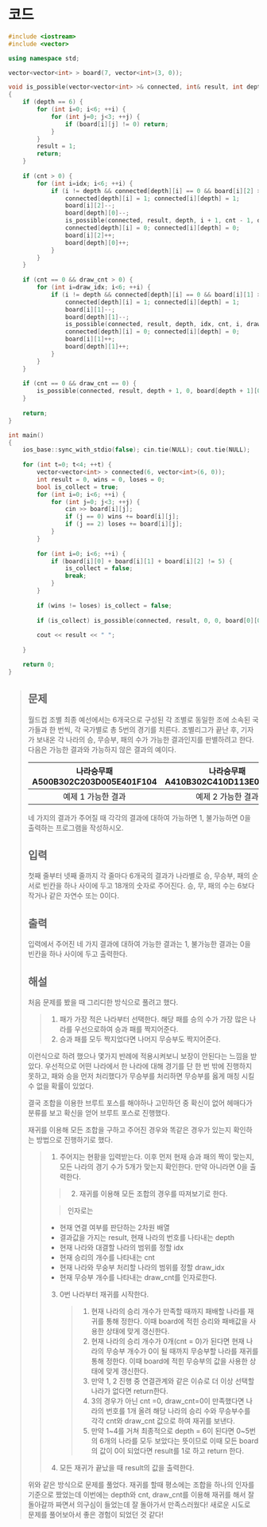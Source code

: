 # 코드

```c++
#include <iostream>
#include <vector>

using namespace std;

vector<vector<int> > board(7, vector<int>(3, 0));

void is_possible(vector<vector<int> >& connected, int& result, int depth, int idx, int cnt, int draw_idx, int draw_cnt)
{
    if (depth == 6) {
        for (int i=0; i<6; ++i) {
            for (int j=0; j<3; ++j) {
                if (board[i][j] != 0) return;
            }
        }
        result = 1;
        return;
    }
    
    if (cnt > 0) {
        for (int i=idx; i<6; ++i) {
            if (i != depth && connected[depth][i] == 0 && board[i][2] > 0) {
                connected[depth][i] = 1; connected[i][depth] = 1;
                board[i][2]--;
                board[depth][0]--;
                is_possible(connected, result, depth, i + 1, cnt - 1, draw_idx, draw_cnt);
                connected[depth][i] = 0; connected[i][depth] = 0;
                board[i][2]++;
                board[depth][0]++;
            }
        }
    }
    
    if (cnt == 0 && draw_cnt > 0) {
        for (int i=draw_idx; i<6; ++i) {
            if (i != depth && connected[depth][i] == 0 && board[i][1] > 0) {
                connected[depth][i] = 1; connected[i][depth] = 1;
                board[i][1]--;
                board[depth][1]--;
                is_possible(connected, result, depth, idx, cnt, i, draw_cnt - 1);
                connected[depth][i] = 0; connected[i][depth] = 0;
                board[i][1]++;
                board[depth][1]++;
            }
        }
    }
    
    if (cnt == 0 && draw_cnt == 0) {
        is_possible(connected, result, depth + 1, 0, board[depth + 1][0], 0, board[depth + 1][1]);
    }
    
    return;
}

int main()
{
    ios_base::sync_with_stdio(false); cin.tie(NULL); cout.tie(NULL);
    
    for (int t=0; t<4; ++t) {
        vector<vector<int> > connected(6, vector<int>(6, 0));
        int result = 0, wins = 0, loses = 0;
        bool is_collect = true;
        for (int i=0; i<6; ++i) {
            for (int j=0; j<3; ++j) {
                cin >> board[i][j];
                if (j == 0) wins += board[i][j];
                if (j == 2) loses += board[i][j];
            }
        }
        
        for (int i=0; i<6; ++i) {
            if (board[i][0] + board[i][1] + board[i][2] != 5) {
                is_collect = false;
                break;
            }
        }
        
        if (wins != loses) is_collect = false;
        
        if (is_collect) is_possible(connected, result, 0, 0, board[0][0], 0, board[0][1]);
        
        cout << result << " ";
        
    }

    return 0;
}

```

> ## 문제
>
> 월드컵 조별 최종 예선에서는 6개국으로 구성된 각 조별로 동일한 조에 소속된 국가들과 한 번씩, 각 국가별로 총 5번의 경기를 치른다. 조별리그가 끝난 후, 기자가 보내온 각 나라의 승, 무승부, 패의 수가 가능한 결과인지를 판별하려고 한다. 다음은 가능한 결과와 가능하지 않은 결과의 예이다.
>
> | 나라승무패A500B302C203D005E401F104 | 나라승무패A410B302C410D113E005F113 | 나라승무패A500B401C221D203E104F005 | 나라승무패A500B311C211D203E005F104 |
>| :--------------------------------: | :--------------------------------: | :--------------------------------: | :--------------------------------: |
> |         예제 1 가능한 결과         |         예제 2 가능한 결과         |        예제 3 불가능한 결과        |        예제 4 불가능한 결과        |
>
> 네 가지의 결과가 주어질 때 각각의 결과에 대하여 가능하면 1, 불가능하면 0을 출력하는 프로그램을 작성하시오.
> 
> ## 입력
> 
> 첫째 줄부터 넷째 줄까지 각 줄마다 6개국의 결과가 나라별로 승, 무승부, 패의 순서로 빈칸을 하나 사이에 두고 18개의 숫자로 주어진다. 승, 무, 패의 수는 6보다 작거나 같은 자연수 또는 0이다.
>
> ## 출력
>
> 입력에서 주어진 네 가지 결과에 대하여 가능한 결과는 1, 불가능한 결과는 0을 빈칸을 하나 사이에 두고 출력한다.
>
> ## 해설
> 
> 처음 문제를 봤을 때 그리디한 방식으로 풀려고 했다.
> 
> > 1. 패가 가장 적은 나라부터 선택한다. 해당 패를 승의 수가 가장 많은 나라를 우선으로하여 승과 패를 짝지어준다.
> > 2. 승과 패를 모두 짝지었다면 나머지 무승부도 짝지어준다.
>
> 이런식으로 하려 했으나 몇가지 반례에 적용시켜보니 보장이 안된다는 느낌을 받았다. 우선적으로 어떤 나라에서 한 나라에 대해 경기를 단 한 번 밖에 진행하지 못하고, 패와 승을 먼저 처리했다가 무승부를 처리하면 무승부를 옳게 매칭 시킬수 없을 확률이 있었다.
>
> 결국 조합을 이용한 브루트 포스를 해야하나 고민하던 중 확신이 없어 헤매다가 분류를 보고 확신을 얻어 브루트 포스로 진행했다.
> 
> 재귀를 이용해 모든 조합을 구하고 주어진 경우와 똑같은 경우가 있는지 확인하는 방법으로 진행하기로 했다.
> 
> > 1. 주어지는 현황을 입력받는다. 이후 먼저 현재 승과 패의 짝이 맞는지, 모든 나라의 경기 수가 5개가 맞는지 확인한다. 만약 아니라면 0을 출력한다.
> >
>>> 2. 재귀를 이용해 모든 조합의 경우를 따져보기로 한다.
> >
>>>    인자로는 
> >
> >    - 현재 연결 여부를 판단하는 2차원 배열
> >    - 결과값을 가지는 result, 현재 나라의 번호를 나타내는 depth
> >    - 현재 나라와 대결할 나라의 범위를 정할 idx
> >    - 현재 승리의 개수를 나타내는 cnt
> >    - 현재 나라와 무숭부 처리할 나라의 범위를 정할 draw_idx
>>    - 현재 무승부 개수를 나타내는 draw_cnt를 인자로한다.
> >
>> 3. 0번 나라부터 재귀를 시작한다.
> >
> >    > 1. 현재 나라의 승리 개수가 만족할 때까지 패배할 나라를 재귀를 통해 정한다. 이때 board에 적힌 승리와 패배값을 사용한 상태에 맞게 갱신한다.
> >    > 2. 현재 나라의 승리 개수가 0개(cnt = 0)가 된다면 현재 나라의 무승부 개수가 0이 될 때까지 무승부할 나라를 재귀를 통해 정한다. 이때 board에 적힌 무승부의 값을 사용한 상태에 맞게 갱신한다.
> >    > 3. 만약 1, 2 진행 중 연결관계와 같은 이슈로 더 이상 선택할 나라가 없다면 return한다.
> >    > 4. 3의 경우가 아닌 cnt =0, draw_cnt=0이 만족했다면 나라의 번호를 1개 올려 해당 나라의 승리 수와 무승부수를 각각 cnt와 draw_cnt 값으로 하여 재귀를 보낸다.
> >    > 5. 만약 1~4를 거쳐 최종적으로 depth = 6이 된다면 0~5번의 6개의 나라를 모두 보았다는 뜻이므로 이때 모든 board의 값이 0이 되었다면 result를 1로 하고 return 한다.
>>
> > 4. 모든 재귀가 끝났을 때 result의 값을 출력한다.
>
> 위와 같은 방식으로 문제를 풀었다. 재귀를 할때 평소에는 조합을 하나의 인자를 기준으로 짰었는데 이번에는 depth와 cnt, draw_cnt를 이용해 재귀를 해서 잘 돌아갈까 짜면서 의구심이 들었는데 잘 돌아가서 만족스러웠다! 새로운 시도로 문제를 풀어보아서 좋은 경험이 되었던 것 같다!
